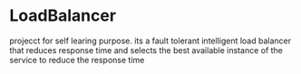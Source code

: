 # LoadBalancer

projecct for self learing purpose. its a fault tolerant intelligent load balancer that reduces response time and selects the best available instance of the service to reduce the response time
